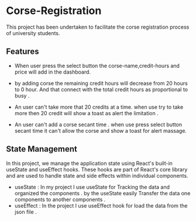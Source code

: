 # Corse-Registration

This project has been undertaken to facilitate the corse registration process of university students.




## Features

- When user press the select button the corse-name,credit-hours and price will add in the dashboard.
- by adding corse the remaining credit hours will decrease
  from 20 hours to 0 hour. And that connect with the total credit hours as proportional to busy .

- An user can't take more that 20 credits at a time. when use try to take more then 20 credit will show a toast as alert the limitation .
- An user can't add a corse secant time . when use press select button secant time it can't allow the corse and show a toast for alert massage.

## State Management
In this project, we manage the application state using React's built-in useState and useEffect hooks. These hooks are part of React's core library and are used to handle state and side effects within individual components.

- useState : In my project I use useState for Tracking the data and organized the components . by the useState easily Transfer the data one components to another components .
- useEffect : In the project I use  useEffect hook for load the data from the json file .

